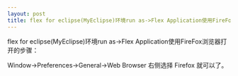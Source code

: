 ```yaml
---
layout: post
title: flex for eclipse(MyEclipse)环境run as->Flex Application使用FireFox浏览器打开的步骤
---
```


flex for eclipse(MyEclipse)环境run as->Flex Application使用FireFox浏览器打开的步骤：

Window->Preferences->General->Web Browser 右侧选择 Firefox 就可以了。